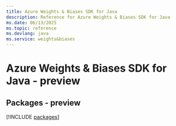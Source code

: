```yaml
---
title: Azure Weights & Biases SDK for Java
description: Reference for Azure Weights & Biases SDK for Java
ms.date: 06/13/2025
ms.topic: reference
ms.devlang: java
ms.service: weights&biases
---
```

# Azure Weights & Biases SDK for Java - preview
## Packages - preview
[!INCLUDE [packages](weights-&-biases-index.md)]